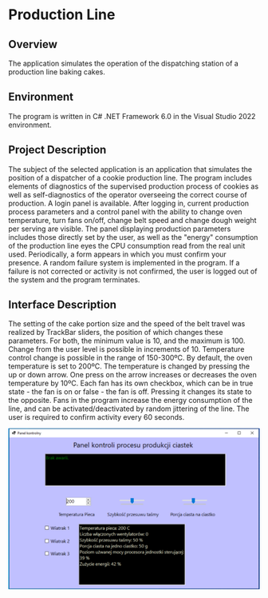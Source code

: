# Production Line

## Overview
The application simulates the operation of the dispatching station of a production line baking cakes.

## Environment
The program is written in C# .NET Framework 6.0 in the Visual Studio 2022 environment.

## Project Description
The subject of the selected application is an application that simulates the position of a dispatcher of a cookie production line. The program includes elements of diagnostics of the supervised production process of cookies as well as self-diagnostics of the operator overseeing the correct course of production. A login panel is available. After logging in, current production process parameters and a control panel with the ability to change oven temperature, turn fans on/off, change belt speed and change dough weight per serving are visible. The panel displaying production parameters includes those directly set by the user, as well as the "energy" consumption of the production line eyes the CPU consumption read from the real unit used. Periodically, a form appears in which you must confirm your presence. A random failure system is implemented in the program. If a failure is not corrected or activity is not confirmed, the user is logged out of the system and the program terminates.

## Interface Description
The setting of the cake portion size and the speed of the belt travel was realized by TrackBar sliders, the position of which changes these parameters. For both, the minimum value is 10, and the maximum is 100. Change from the user level is possible in increments of 10.
Temperature control change is possible in the range of 150-300ºC. By default, the oven temperature is set to 200ºC. The temperature is changed by pressing the up or down arrow. One press on the arrow increases or decreases the oven temperature by 10ºC.
Each fan has its own checkbox, which can be in true state - the fan is on or false - the fan is off. Pressing it changes its state to the opposite. Fans in the program increase the energy consumption of the line, and can be activated/deactivated by random jittering of the line.
The user is required to confirm activity every 60 seconds.

![Main panel](ReadmeImages/MainPanel.png)
